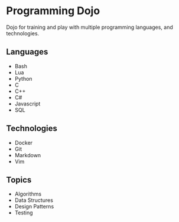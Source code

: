 # Programming Dojo

Dojo for training and play with multiple programming languages, and technologies.

## Languages

- Bash
- Lua
- Python
- C
- C++
- C#
- Javascript
- SQL

## Technologies

- Docker
- Git
- Markdown
- Vim

## Topics

- Algorithms
- Data Structures
- Design Patterns
- Testing
